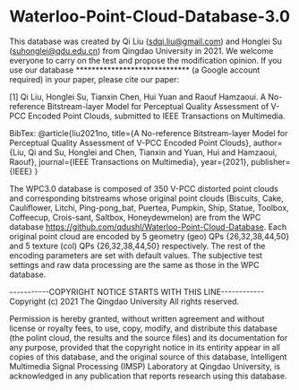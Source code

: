 # Waterloo-Point-Cloud-Database-3.0  
This database was created by Qi Liu (sdqi.liu@gmail.com) and Honglei Su (suhonglei@qdu.edu.cn) from Qingdao University in 2021. We welcome everyone to carry on the test and propose the modification opinion. If you use our database ***************************** (a Google account required) in your paper, please cite our paper:

[1] Qi Liu, Honglei Su, Tianxin Chen, Hui Yuan and Raouf Hamzaoui. A No-reference Bitstream-layer Model for Perceptual Quality Assessment of V-PCC Encoded Point Clouds, submitted to IEEE Transactions on Multimedia.

BibTex:
@article{liu2021no,
title={A No-reference Bitstream-layer Model for Perceptual Quality Assessment of V-PCC Encoded Point Clouds},
author={Liu, Qi and Su, Honglei and Chen, Tianxin and Yuan, Hui and Hamzaoui, Raouf},
journal={IEEE Transactions on Multimedia},
year={2021},
publisher={IEEE}
}

The WPC3.0 database is composed of 350 V-PCC distorted point clouds and corresponding bitstreams whose original point clouds (Biscuits, Cake, Cauliflower, Litchi, Ping-pong_bat, Puertea, Pumpkin, Ship, Statue, Toolbox, Coffeecup, Crois-sant, Saltbox, Honeydewmelon) are from the WPC database https://github.com/qdushl/Waterloo-Point-Cloud-Database. Each original point cloud are encoded by 5 geometry (geo) QPs {26,32,38,44,50} and 5 texture (col) QPs {26,32,38,44,50} respectively. The rest of the encoding parameters are set with default values. The subjective test settings and raw data processing are the same as those in the WPC database.

-----------COPYRIGHT NOTICE STARTS WITH THIS LINE------------ Copyright (c) 2021 The Qingdao University All rights reserved.

Permission is hereby granted, without written agreement and without license or royalty fees, to use, copy, modify, and distribute this database (the polint cloud, the results and the source files) and its documentation for any purpose, provided that the copyright notice in its entirity appear in all copies of this database, and the original source of this database, Intelligent Multimedia Signal Processing (IMSP) Laboratory at Qingdao University, is acknowledged in any publication that reports research using this database.
